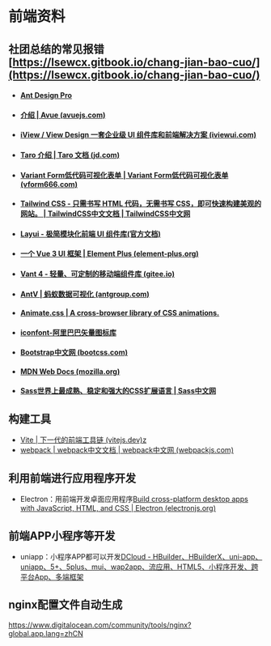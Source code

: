 # 前端资料

## 社团总结的常见报错[https://lsewcx.gitbook.io/chang-jian-bao-cuo/](https://lsewcx.gitbook.io/chang-jian-bao-cuo/)

* #### [Ant Design Pro](https://pro.ant.design/zh-CN)
* #### [介绍 | Avue (avuejs.com)](https://avuejs.com/docs/home.html)
* #### [iView / View Design 一套企业级 UI 组件库和前端解决方案 (iviewui.com)](https://www.iviewui.com/)
* #### [Taro 介绍 | Taro 文档 (jd.com)](https://taro-docs.jd.com/docs/)
* #### [Variant Form低代码可视化表单 | Variant Form低代码可视化表单 (vform666.com)](https://vform666.com/)
* #### [Tailwind CSS - 只需书写 HTML 代码，无需书写 CSS，即可快速构建美观的网站。 | TailwindCSS中文文档 | TailwindCSS中文网](https://www.tailwindcss.cn/)
* #### [Layui - 极简模块化前端 UI 组件库(官方文档)](https://layui.dev/)
* #### [一个 Vue 3 UI 框架 | Element Plus (element-plus.org)](https://element-plus.org/zh-CN/)
* #### [Vant 4 - 轻量、可定制的移动端组件库 (gitee.io)](https://vant-contrib.gitee.io/vant/#/zh-CN)
* #### [AntV | 蚂蚁数据可视化 (antgroup.com)](https://antv.antgroup.com/)
* #### [Animate.css | A cross-browser library of CSS animations.](https://animate.style/)
* #### [iconfont-阿里巴巴矢量图标库](https://www.iconfont.cn/)
* #### [Bootstrap中文网 (bootcss.com)](https://www.bootcss.com/)
* #### [MDN Web Docs (mozilla.org)](https://developer.mozilla.org/zh-CN/)
* #### [Sass世界上最成熟、稳定和强大的CSS扩展语言 | Sass中文网](https://www.sass.hk/)

## 构建工具

* [Vite | 下一代的前端工具链 (vitejs.dev)z](https://cn.vitejs.dev/)
* [webpack | webpack中文文档 | webpack中文网 (webpackjs.com)](https://www.webpackjs.com/)

## 利用前端进行应用程序开发

* Electron：用前端开发卓面应用程序[Build cross-platform desktop apps with JavaScript, HTML, and CSS | Electron (electronjs.org)](https://www.electronjs.org/zh/)

## 前端APP小程序等开发

* uniapp：小程序APP都可以开发[DCloud - HBuilder、HBuilderX、uni-app、uniapp、5+、5plus、mui、wap2app、流应用、HTML5、小程序开发、跨平台App、多端框架](https://www.dcloud.io/)

## nginx配置文件自动生成

https://www.digitalocean.com/community/tools/nginx?global.app.lang=zhCN
